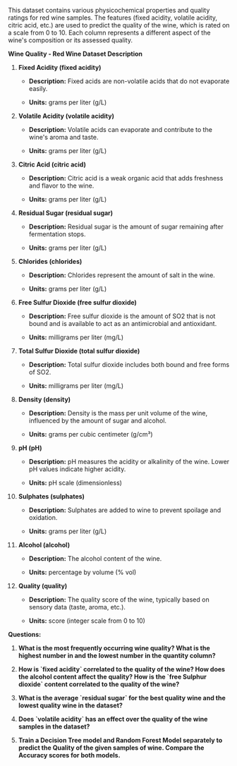 This dataset contains various physicochemical properties and quality
ratings for red wine samples. The features (fixed acidity, volatile
acidity, citric acid, etc.) are used to predict the quality of the wine,
which is rated on a scale from 0 to 10. Each column represents a
different aspect of the wine\'s composition or its assessed quality.

**Wine Quality - Red Wine Dataset Description**

1.  **Fixed Acidity (fixed acidity)**

    - **Description:** Fixed acids are non-volatile acids that do not
      evaporate easily.

    - **Units:** grams per liter (g/L)

2.  **Volatile Acidity (volatile acidity)**

    - **Description:** Volatile acids can evaporate and contribute to
      the wine\'s aroma and taste.

    - **Units:** grams per liter (g/L)

3.  **Citric Acid (citric acid)**

    - **Description:** Citric acid is a weak organic acid that adds
      freshness and flavor to the wine.

    - **Units:** grams per liter (g/L)

4.  **Residual Sugar (residual sugar)**

    - **Description:** Residual sugar is the amount of sugar remaining
      after fermentation stops.

    - **Units:** grams per liter (g/L)

5.  **Chlorides (chlorides)**

    - **Description:** Chlorides represent the amount of salt in the
      wine.

    - **Units:** grams per liter (g/L)

6.  **Free Sulfur Dioxide (free sulfur dioxide)**

    - **Description:** Free sulfur dioxide is the amount of SO2 that is
      not bound and is available to act as an antimicrobial and
      antioxidant.

    - **Units:** milligrams per liter (mg/L)

7.  **Total Sulfur Dioxide (total sulfur dioxide)**

    - **Description:** Total sulfur dioxide includes both bound and free
      forms of SO2.

    - **Units:** milligrams per liter (mg/L)

8.  **Density (density)**

    - **Description:** Density is the mass per unit volume of the wine,
      influenced by the amount of sugar and alcohol.

    - **Units:** grams per cubic centimeter (g/cm³)

9.  **pH (pH)**

    - **Description:** pH measures the acidity or alkalinity of the
      wine. Lower pH values indicate higher acidity.

    - **Units:** pH scale (dimensionless)

10. **Sulphates (sulphates)**

    - **Description:** Sulphates are added to wine to prevent spoilage
      and oxidation.

    - **Units:** grams per liter (g/L)

11. **Alcohol (alcohol)**

    - **Description:** The alcohol content of the wine.

    - **Units:** percentage by volume (% vol)

12. **Quality (quality)**

    - **Description:** The quality score of the wine, typically based on
      sensory data (taste, aroma, etc.).

    - **Units:** score (integer scale from 0 to 10)

**Questions:**

1.  **What is the most frequently occurring wine quality? What is the
    highest number in and the lowest number in the quantity column?**

2.  **How is \`fixed acidity\` correlated to the quality of the wine?
    How does the alcohol content affect the quality? How is the \`free
    Sulphur dioxide\` content correlated to the quality of the wine?**

3.  **What is the average \`residual sugar\` for the best quality wine
    and the lowest quality wine in the dataset?**

4.  **Does \`volatile acidity\` has an effect over the quality of the
    wine samples in the dataset?**

5.  **Train a Decision Tree model and Random Forest Model separately to
    predict the Quality of the given samples of wine. Compare the
    Accuracy scores for both models.**
